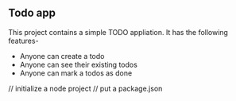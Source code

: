 ## Todo app

 This project contains a simple TODO appliation.
It has the following features-

 - Anyone can create a todo
 - Anyone can see their existing todos
 - Anyone can mark a todos as done


// initialize a node project
// put a package.json